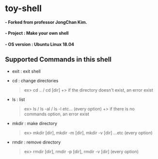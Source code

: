 # toy-shell

#### - Forked from professor JongChan Kim.

#### - Project : Make your own shell 

#### - OS version : Ubuntu Linux 18.04 


## Supported Commands in this shell


- exit : exit shell


- cd : change directories

    >	ex> cd .. / cd [dir]
    >	+> if the directory doesn't exist, an error exist


- ls : list
    
    >	ex> ls / ls -al / ls -l   etc... (every option)
    >	+> if there is no commands option, an error exist


- mkdir : make directory

    >	ex> mkdir [dir], mkdir -m [dir], mkdir -v [dir] ...etc (every option) 


- rmdir : remove directory

    >	ex> rmdir [dir], rmdir -p [dir], rmdir -v [dir] (every option)
